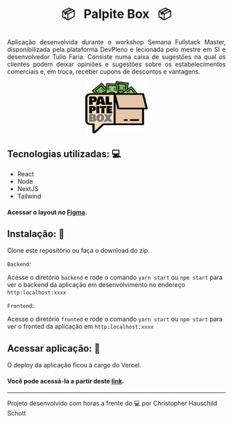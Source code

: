 # <p align="center"> 📦 &nbsp; Palpite Box &nbsp; 📦  </p>

<p align="justify">
  Aplicação desenvolvida durante o workshop Semana Fullstack Master, disponibilizada pela plataforma DevPleno e lecionada pelo mestre em SI e desenvolvedor Tulio Faria. Consiste numa caixa de sugestões na qual os clientes podem deixar opiniões e sugestões sobre os estabelecimentos comerciais e, em troca, receber cupons de descontos e vantagens.
</p>

<div align="center">
  <img src="https://github.com/ChristopherHauschild/palpite-box-semana-fullstack/blob/master/logo.png?raw=true">
</div>

## Tecnologias utilizadas: :computer:

<ul>
  <li>React</li>
  <li>Node</li>
  <li>NextJS</li>
  <li>Tailwind</li>
</ul>

#### Acessar o layout no <a href="https://www.figma.com/file/HxvAYhS6l7UDI49u8uLdaC/palpite-box">Figma</a>.

## Instalação: :rocket:

Clone este repositório ou faça o download do zip.

`Backend`:

Acesse o diretório `backend` e rode o comando `yarn start` ou `npm start` para ver o backend da aplicação em desenvolvimento no endereço `http:localhost:xxxx`

`Frontend`:

Acesse o diretório `fronted` e rode o comando `yarn start` ou `npm start` para ver o fronted da aplicação em `http:localhost:xxxx`

## Acessar aplicação: :link:

O deploy da aplicação ficou à cargo do Vercel.
#### Você pode acessá-la a partir deste <a href="">link</a>.

<hr>

Projeto desenvolvido com horas a frente do :computer: por Christopher Hauschild Schott
